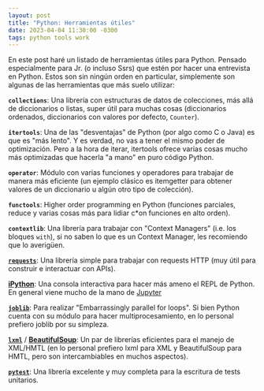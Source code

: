 ```yaml
---
layout: post
title: "Python: Herramientas útiles"
date: 2023-04-04 11:30:00 -0300
tags: python tools work
---
```


En este post haré un listado de herramientas útiles para Python. Pensado
especialmente para Jr. (o incluso Ssrs) que estén por hacer una entrevista en
Python. Estos son sin ningún orden en particular, simplemente son algunas de las
herramientas que más suelo utilizar:

**`collections`**: Una librería con estructuras de datos de colecciones, más allá de
diccionarios o listas, super útil para muchas cosas (diccionarios ordenados,
diccionarios con valores por defecto, `Counter`).

**`itertools`**: Una de las "desventajas" de Python (por algo como C o Java) es
que es "más lento". Y es verdad, no vas a tener el mismo poder de optimización.
Pero a la hora de iterar, itertools ofrece varias cosas mucho más optimizadas
que hacerla "a mano" en puro código Python.

**`operator`**: Módulo con varias funciones y operadores para trabajar de manera
más eficiente (un ejemplo clásico es itemgetter para obtener valores de un
diccionario u algún otro tipo de colección).

**`functools`**: Higher order programming en Python (funciones parciales, reduce
y varias cosas más para lidiar c*on funciones en alto orden).

**`contextlib`**: Una librería para trabajar con "Context Managers" (i.e. los
bloques `with`), si no saben lo que es un Context Manager, les recomiendo que lo
averigüen.

[**`requests`**](https://docs.python-requests.org/en/master/): Una librería
simple para trabajar con requests HTTP (muy útil para construir e interactuar
con APIs).

[**iPython**](https://ipython.org): Una consola interactiva para hacer más ameno
el REPL de Python. En general viene mucho de la mano de
[Jupyter](https://jupyter.org)

[**`joblib`**](https://joblib.readthedocs.io/en/latest/): Para realizar
"Embarrassingly parallel for loops". Si bien Python cuenta con su módulo para
hacer multiprocesamiento, en lo personal prefiero joblib por su simpleza.

[**`lxml`**](https://lxml.de) /
[**BeautifulSoup**](https://crummy.com/software/BeautifulSoup/bs4/doc/):
Un par de librerías eficientes para el manejo de XML/HMTL (en lo personal
prefiero lxml para XML y BeautifulSoup para HMTL, pero son intercambiables en
muchos aspectos).

[**`pytest`**](https://docs.pytest.org/): Una librería excelente y muy completa
para la escritura de tests unitarios.
